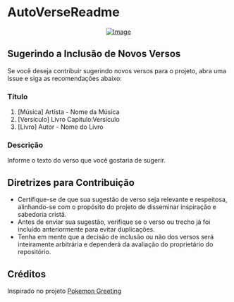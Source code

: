 # AutoVerseReadme

<p align="center">
    <a href="https://git.io/typing-svg">
        <img src="https://readme-typing-svg.demolab.com/?separator=;&font=Fira+Code&height=270&width=500&size=20&pause=100&color=A9FEF7&center=True&vCenter=True&multiline=True&duration=1500&repeat=True&lines=Diziam+que+eram+coitados%3Bamorda%C3%A7ados+pela+censura%3BAgora+desfilam+nas+bancas%3Bimprimem+a+pr%C3%B3pria+ditadura%3BPobre+de+ti%2C+Betsaida%21%3BAi+de+ti%2C+Corazim%21%3BDessa+nossa+garganta%3Bvir%C3%A1+o+ju%C3%ADzo+do+teu+fim%3B%F0%9F%8E%B5+Resgate+-+A+hora+do+Brasil+%F0%9F%8E%B5" alt="Image" />
    </a>
</p>

## Sugerindo a Inclusão de Novos Versos

Se você deseja contribuir sugerindo novos versos para o projeto, abra uma Issue e siga as recomendações abaixo:

### Título

1. [Música] Artista - Nome da Música
2. [Versículo] Livro Capitulo:Versículo
3. [Livro] Autor - Nome do Livro

### Descrição

Informe o texto do verso que você gostaria de sugerir.

## Diretrizes para Contribuição

- Certifique-se de que sua sugestão de verso seja relevante e respeitosa, alinhando-se com o propósito do projeto de disseminar inspiração e sabedoria cristã.
- Antes de enviar sua sugestão, verifique se o verso ou trecho já foi incluído anteriormente para evitar duplicações.
- Tenha em mente que a decisão de inclusão ou não dos versos será inteiramente arbitrária e dependerá da avaliação do proprietário do repositório.

## Créditos

Inspirado no projeto [Pokemon Greeting](https://github.com/isyuricunha/pokemon-greeting)